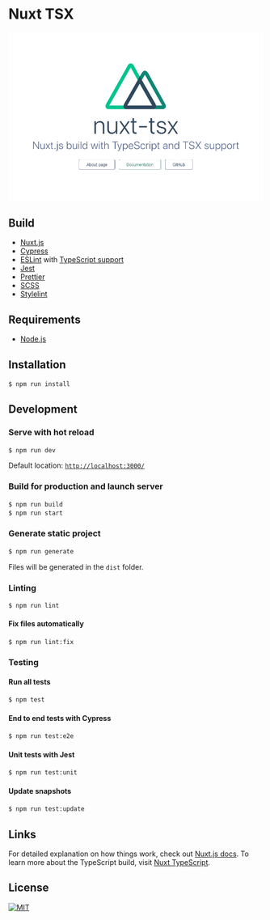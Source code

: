 # Nuxt TSX

![Nuxt.js build with TypeScript and TSX support][screenshot]

## Build
* [Nuxt.js][nuxt]
* [Cypress][cypress]
* [ESLint][eslint] with [TypeScript support][eslint-ts]
* [Jest][jest]
* [Prettier][prettier]
* [SCSS][sass-lang]
* [Stylelint][stylelint]

## Requirements
* [Node.js][node]

## Installation
```sh
$ npm run install
```

## Development

### Serve with hot reload
```sh
$ npm run dev
```
Default location: [`http://localhost:3000/`](http://localhost:3000/)
### Build for production and launch server
```sh
$ npm run build
$ npm run start
```

### Generate static project
```sh
$ npm run generate
```
Files will be generated in the `dist` folder.

### Linting
```sh
$ npm run lint
```

#### Fix files automatically
```
$ npm run lint:fix
```

### Testing

#### Run all tests
```sh
$ npm test
```

#### End to end tests with Cypress
```sh
$ npm run test:e2e
```

#### Unit tests with Jest
```sh
$ npm run test:unit
```

#### Update snapshots
```sh
$ npm run test:update
```

## Links
For detailed explanation on how things work, check out [Nuxt.js docs][nuxt]. To learn more about the TypeScript build, visit [Nuxt TypeScript][nuxt-ts].

## License
[![MIT](https://img.shields.io/badge/license-MIT-green.svg)](LICENSE.md)

[cypress]: https://www.cypress.io/
[eslint-ts]: https://typescript.nuxtjs.org/guide/lint.html
[eslint]: https://eslint.org/
[jest]: https://jestjs.io/
[node]: https://nodejs.org/
[nuxt]: https://nuxtjs.org/
[nuxt-ts]: https://typescript.nuxtjs.org/
[prettier]: https://prettier.io/
[sass-lang]: https://sass-lang.com/
[screenshot]: static/screenshot.png
[stylelint]: https://stylelint.io/